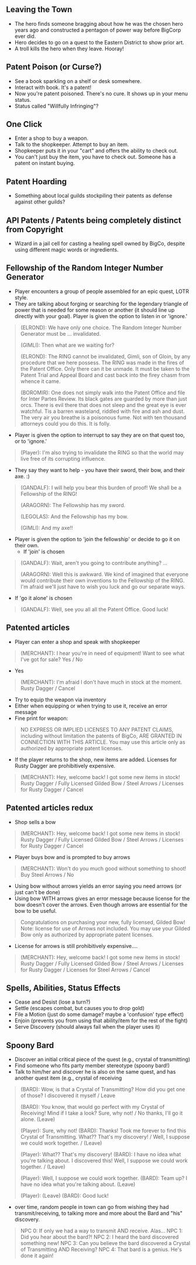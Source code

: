 	

## Leaving the Town
- The hero finds someone bragging about how he was the chosen hero years ago and constructed a pentagon of power way before BigCorp ever did.
- Hero decides to go on a quest to the Eastern District to show prior art.
- A troll kills the hero when they leave. Hooray!

## Patent Poison (or Curse?)
- See a book sparkling on a shelf or desk somewhere.
- Interact with book. It's a patent!
- Now you're patent poisoned. There's no cure. It shows up in your menu status.
- Status called "Willfully Infringing"?

## One Click
- Enter a shop to buy a weapon.
- Talk to the shopkeeper. Attempt to buy an item. 
- Shopkeeper puts it in your "cart" and offers the ability to check out.
- You can't just buy the item, you have to check out. Someone has a patent on instant buying.

## Patent Hoarding
- Something about local guilds stockpiling their patents as defense against other guilds?

## API Patents / Patents being completely distinct from Copyright
- Wizard in a jail cell for casting a healing spell owned by BigCo, despite using different magic words or ingredients.

## Fellowship of the Random Integer Number Generator
- Player encounters a group of people assembled for an epic quest, LOTR style.
- They are talking about forging or searching for the legendary triangle of power that is needed for some reason or another (it should line up directly with your goal). Player is given the option to listen in or 'ignore.'

> (ELROND): We have only one choice.  The Random Integer Number Generator must be ... invalidated.
> 
> (GIMLI): 	Then what are we waiting for?
>
> (ELROND): The RING cannot be invalidated, Gimli, son of Gloin, by any procedure that we here possess. The RING was made in the fires of the Patent Office.  Only there can it be unmade.  It must be taken to the Patent Trial and Appeal Board and cast back into the firey chasm from whence it came.
> 
> (BOROMIR):  One does not simply walk into the Patent Office and file for Inter Partes Review.  Its black gates are guarded by more than just orcs. There is evil there that does not sleep and the great eye is ever watchful.  Tis a barren wasteland, riddled with fire and ash and dust.  The very air you breathe is a poisonous fume.  Not with ten thousand attorneys could you do this. It is folly.

- Player is given the option to interrupt to say they are on that quest too, or to 'ignore.'

> (Player):  I'm also trying to invalidate the RING so that the world may live free of its corrupting influence.

- They say they want to help - you have their sword, their bow, and their axe. :)

> (GANDALF): 	I will help you bear this burden of proof! We shall be a Fellowship of the RING!
> 
> (ARAGORN): 	The Fellowship has my sword.
> 
> (LEGOLAS): 	And the Fellowship has my bow.
>
> (GIMLI): 	And my axe!!
> 

- Player is given the option to 'join the fellowship' or decide to go it on their own.
  * If 'join' is chosen

> (GANDALF):  Wait, aren't you going to contribute anything? ...
>
> (ARAGORN):  Well this is awkward. We kind of imagined that everyone would contribute their own inventions to the Fellowship of the RING. I'm afraid we'll just have to wish you luck and go our separate ways.

  * If 'go it alone' is chosen

> (GANDALF):  Well, see you all all the Patent Office. Good luck!

## Patented articles
- Player can enter a shop and speak with shopkeeper

> (MERCHANT): I hear you're in need of equipment! Want to see what I've got for sale?
> Yes / No

- Yes
> (MERCHANT): I'm afraid I don't have much in stock at the moment.
> Rusty Dagger / Cancel

- Try to equip the weapon via inventory
- Either when equipping or when trying to use it, receive an error message
- Fine print for weapon:

> NO EXPRESS OR IMPLIED LICENSES TO ANY PATENT CLAIMS, including without limitation the patents of BigCo, ARE GRANTED IN CONNECTION WITH THIS ARTICLE. You may use this article only as authorized by appropriate patent licenses.

- If the player returns to the shop, new items are added. Licenses for Rusty Dagger are prohibitively expensive.

> (MERCHANT): Hey, welcome back! I got some new items in stock!
> Rusty Dagger / Fully Licensed Gilded Bow / Steel Arrows / Licenses for Rusty Dagger / Cancel

## Patented articles redux
- Shop sells a bow
> (MERCHANT): Hey, welcome back! I got some new items in stock!
> Rusty Dagger / Fully Licensed Gilded Bow / Steel Arrows / Licenses for Rusty Dagger / Cancel

- Player buys bow and is prompted to buy arrows

> (MERCHANT): Won't do you much good without something to shoot!
> Buy Steel Arrows / No

- Using bow without arrows yields an error saying you need arrows (or just can't be done)
- Using bow WITH arrows gives an error message because license for the bow doesn't cover the arrows. Even though arrows are essential for the bow to be useful.

> Congratulations on purchasing your new, fully licensed, Gilded Bow! Note: license for use of Arrows not included. You may use your Gilded Bow only as authorized by appropriate patent licenses.

- License for arrows is still prohibitively expensive....

> (MERCHANT): Hey, welcome back! I got some new items in stock!
> Rusty Dagger / Fully Licensed Gilded Bow / Steel Arrows / Licenses for Rusty Dagger / Licenses for Steel Arrows / Cancel

## Spells, Abilities, Status Effects
- Cease and Desist (lose a turn?)
- Settle (escapes combat, but causes you to drop gold)
- File a Motion (just do some damage? maybe a 'confusion' type effect)
- Enjoin (prevents you from using that ability/item for the rest of the fight)
- Serve Discovery (should always fail when the player uses it)

## Spoony Bard
- Discover an initial critical piece of the quest (e.g., crystal of transmitting)
- Find someone who fits party member stereotype (spoony bard!)
- Talk to him/her and discover he is also on the same quest, and has another quest item (e.g., crystal of receiving

> (BARD): Wow, is that a Crystal of Transmitting? How did you get one of those?
> I discovered it myself / Leave
>
> (BARD): You know, that would go perfect with my Crystal of Receiving! Mind if I take a look?
> Sure, why not! / No thanks, I'll go it alone. (Leave)
>
> (Player): Sure, why not!
> (BARD): Thanks! Took me forever to find this Crystal of Transmitting.
> What?? That's my discovery! / Well, I suppose we could work together. / (Leave)
>
> (Player): What?? That's my discovery!
> (BARD): I have no idea what you're talking about. I discovered this!
> Well, I suppose we could work together. / (Leave)
>
> (Player): Well, I suppose we could work together.
> (BARD): Team up? I have no idea what you're talking about.
> (Leave)
>
> (Player): (Leave)
> (BARD): Good luck!

- over time, random people in town can go from wishing they had transmit/receiving, to talking more and more about the Bard and "his" discovery.

> NPC 0: If only we had a way to transmit AND receive. Alas...
> NPC 1: Did you hear about the bard?!
> NPC 2: I heard the bard discovered something new!
> NPC 3: Can you believe the bard discovered a Crystal of Transmitting AND Receiving?
> NPC 4: That bard is a genius. He's done it again!

